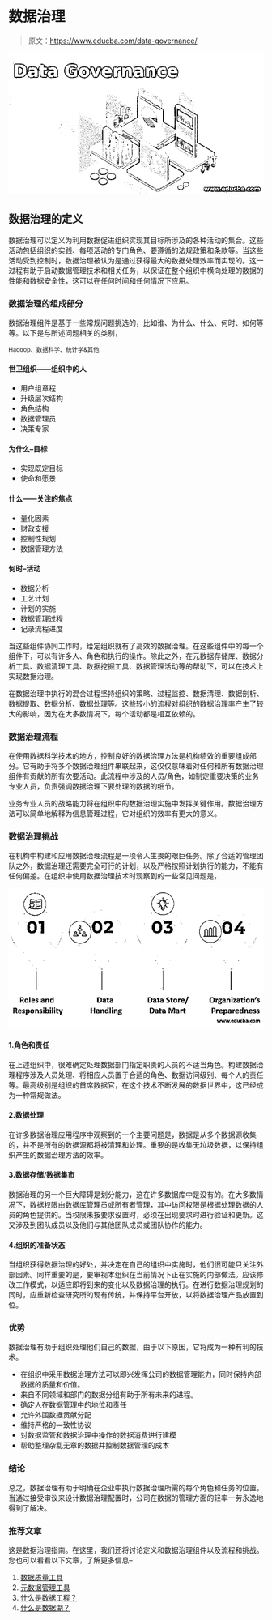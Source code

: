 # 数据治理

> 原文：<https://www.educba.com/data-governance/>

![Data Governance](img/a023be19cc3eddb8347986d7e4da2d77.png)



## 数据治理的定义

数据治理可以定义为利用数据促进组织实现其目标所涉及的各种活动的集合。这些活动包括组织的实践、每项活动的专门角色、要遵循的法规政策和条款等。当这些活动受到控制时，数据治理被认为是通过获得最大的数据处理效率而实现的。这一过程有助于启动数据管理技术和相关任务，以保证在整个组织中横向处理的数据的性能和数据安全性，这可以在任何时间和任何情况下应用。

### 数据治理的组成部分

数据治理组件是基于一些常规问题挑选的，比如谁、为什么、什么、何时、如何等等。以下是与所述问题相关的类别，

<small>Hadoop、数据科学、统计学&其他</small>

#### 世卫组织——组织中的人

*   用户组章程
*   升级层次结构
*   角色结构
*   数据管理员
*   决策专家

#### 为什么–目标

*   实现既定目标
*   使命和愿景

#### 什么——关注的焦点

*   量化因素
*   财政支援
*   控制性规划
*   数据管理方法

#### 何时–活动

*   数据分析
*   工艺计划
*   计划的实施
*   数据管理过程
*   记录流程进度

当这些组件协同工作时，给定组织就有了高效的数据治理。在这些组件中的每一个组件下，可以有许多人、角色和执行的操作。除此之外，在元数据存储库、数据分析工具、数据清理工具、数据挖掘工具、数据管理活动等的帮助下，可以在技术上实现数据治理。

在数据治理中执行的混合过程坚持组织的策略、过程监控、数据清理、数据剖析、数据提取、数据分析、数据处理等。这些较小的流程对组织的数据治理率产生了较大的影响，因为在大多数情况下，每个活动都是相互依赖的。

### 数据治理流程

在使用数据科学技术的地方，控制良好的数据治理方法是机构绩效的重要组成部分。它有助于将多个数据治理组件串联起来，这仅仅意味着对任何和所有数据治理组件有贡献的所有次要活动。此流程中涉及的人员/角色，如制定重要决策的业务专业人员，负责强调数据治理下要处理的数据的细节。

业务专业人员的战略能力将在组织中的数据治理实施中发挥关键作用。数据治理方法可以简单地解释为信息管理过程，它对组织的效率有更大的意义。

### 数据治理挑战

在机构中构建和应用数据治理流程是一项令人生畏的艰巨任务。除了合适的管理团队之外，数据治理还需要完全可行的计划，以及严格按照计划执行的能力，不能有任何偏差。在组织中使用数据治理技术时观察到的一些常见问题是，

![Data Governance Challenges](img/f08e53371ccb4008b004bd1bae1d815f.png)



#### 1.角色和责任

在上述组织中，很难确定处理数据部门指定职责的人员的不适当角色。构建数据治理程序涉及人员处理、将相应人员置于合适的角色、数据访问级别、每个人的责任等。最高级别是组织的首席数据官，在这个技术不断发展的数据世界中，这已经成为一种常规做法。

#### 2.数据处理

在许多数据治理应用程序中观察到的一个主要问题是，数据是从多个数据源收集的，并不是所有的数据源都将被清理和处理。重要的是收集无垃圾数据，以保持组织产生的数据治理方法的效率。

#### 3.数据存储/数据集市

数据治理的另一个巨大障碍是划分能力，这在许多数据库中是没有的。在大多数情况下，数据权限由数据库管理员或所有者管理，其中访问权限是根据处理数据的人员的角色提供的。当权限未按要求设置时，必须在出现要求时进行验证和更新。这又涉及到团队成员以及他们与其他团队成员或团队协作的能力。

#### 4.组织的准备状态

当组织获得数据治理的好处，并决定在自己的组织中实施时，他们很可能只关注外部因素。同样重要的是，要审视本组织在当前情况下正在实施的内部做法。应该修改工作模式，以适应即将到来的变化以及数据治理的执行。在进行数据治理规划的同时，应重新检查研究所的现有传统，并保持平台开放，以将数据治理产品放置到位。

### 优势

数据治理有助于组织处理他们自己的数据，由于以下原因，它将成为一种有利的技术。

*   在组织中采用数据治理方法可以即兴发挥公司的数据管理能力，同时保持内部数据的质量和价值。
*   来自不同领域和部门的数据分组有助于所有未来的进程。
*   确定人在数据管理中的地位和责任
*   允许外围数据贡献分配
*   维持严格的一致性协议
*   对数据监管和数据治理中操作的数据消费进行建模
*   帮助整理杂乱无章的数据并控制数据管理的成本

### 结论

总之，数据治理有助于明确在企业中执行数据治理所需的每个角色和任务的位置。当通过接受审议来设计数据治理配置时，公司在数据的管理方面的轻率一劳永逸地得到了解决。

### 推荐文章

这是数据治理指南。在这里，我们还将讨论定义和数据治理组件以及流程和挑战。您也可以看看以下文章，了解更多信息–

1.  [数据质量工具](https://www.educba.com/data-quality-tools/)
2.  [元数据管理工具](https://www.educba.com/metadata-management-tools/)
3.  [什么是数据工程？](https://www.educba.com/what-is-data-engineering/)
4.  [什么是数据湖？](https://www.educba.com/what-is-a-data-lake/)





